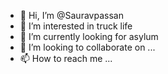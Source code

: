 - 👋 Hi, I’m @Sauravpassan
- 👀 I’m interested in truck life
- 🌱 I’m currently looking for asylum
- 💞️ I’m looking to collaborate on ...
- 📫 How to reach me ...

<!---
Sauravpassan/Sauravpassan is a ✨ special ✨ repository because its `README.md` (this file) appears on your GitHub profile.
You can click the Preview link to take a look at your changes.
--->
